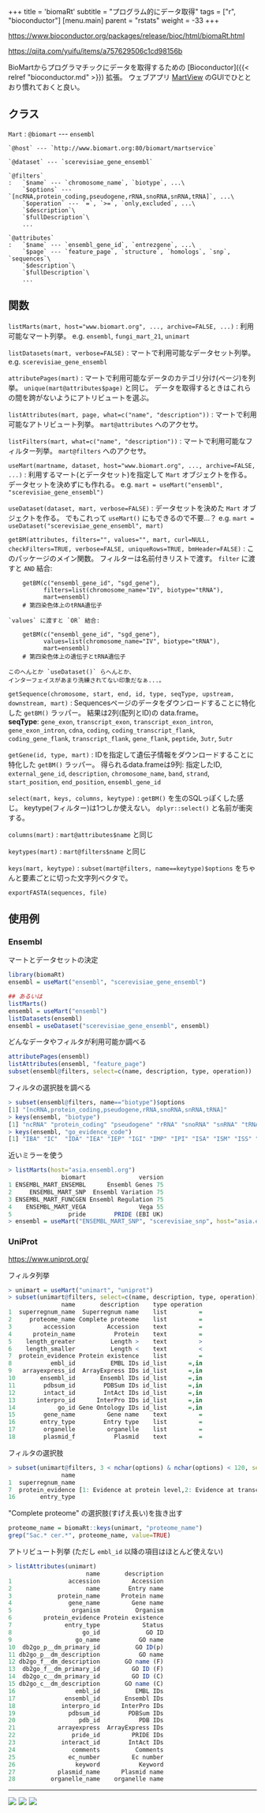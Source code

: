 +++
title = 'biomaRt'
subtitle = "プログラム的にデータ取得"
tags = ["r", "bioconductor"]
[menu.main]
  parent = "rstats"
  weight = -33
+++

<https://www.bioconductor.org/packages/release/bioc/html/biomaRt.html>

<https://qiita.com/yuifu/items/a757629506c1cd98156b>

BioMartからプログラマチックにデータを取得するための [Bioconductor]({{< relref "bioconductor.md" >}}) 拡張。
ウェブアプリ [MartView](http://www.biomart.org/biomart/martview) のGUIでひととおり慣れておくと良い。

## クラス

`Mart`
:   `@biomart` --- `ensembl`

    `@host` --- `http://www.biomart.org:80/biomart/martservice`

    `@dataset` --- `scerevisiae_gene_ensembl`

    `@filters`
    :   `$name` --- `chromosome_name`, `biotype`, ...\
        `$options` --- `[ncRNA,protein_coding,pseudogene,rRNA,snoRNA,snRNA,tRNA]`, ...\
        `$operation` --- `=`, `>=`, `only,excluded`, ...\
        `$description`\
        `$fullDescription`\
        ...

    `@attributes`
    :   `$name` --- `ensembl_gene_id`, `entrezgene`, ...\
        `$page` --- `feature_page`, `structure`, `homologs`, `snp`, `sequences`\
        `$description`\
        `$fullDescription`\
        ...

## 関数

`listMarts(mart, host="www.biomart.org", ..., archive=FALSE, ...)`
:   利用可能なマート列挙。 e.g. `ensembl`, `fungi_mart_21`, `unimart`

`listDatasets(mart, verbose=FALSE)`
:   マートで利用可能なデータセット列挙。 e.g. `scerevisiae_gene_ensembl`

`attributePages(mart)`
:   マートで利用可能なデータのカテゴリ分け(ページ)を列挙。
    `unique(mart@attributes$page)` と同じ。
    データを取得するときはこれらの間を跨がないようにアトリビュートを選ぶ。

`listAttributes(mart, page, what=c("name", "description"))`
:   マートで利用可能なアトリビュート列挙。
    `mart@attributes` へのアクセサ。

`listFilters(mart, what=c("name", "description"))`
:   マートで利用可能なフィルター列挙。
    `mart@filters` へのアクセサ。

`useMart(martname, dataset, host="www.biomart.org", ..., archive=FALSE, ...)`
:   利用するマート(とデータセット)を指定して `Mart` オブジェクトを作る。
    データセットを決めずにも作れる。 e.g. `mart = useMart("ensembl", "scerevisiae_gene_ensembl")`

`useDataset(dataset, mart, verbose=FALSE)`
:   データセットを決めた `Mart` オブジェクトを作る。
    でもこれって `useMart()` にもできるので不要...？ e.g. `mart = useDataset("scerevisiae_gene_ensembl", mart)`

`getBM(attributes, filters="", values="", mart, curl=NULL, checkFilters=TRUE, verbose=FALSE, uniqueRows=TRUE, bmHeader=FALSE)`
:   このパッケージのメイン関数。
    フィルターは名前付きリストで渡す。
    `filter` に渡すと `AND` 結合:

        getBM(c("ensembl_gene_id", "sgd_gene"),
              filters=list(chromosome_name="IV", biotype="tRNA"),
              mart=ensembl)
        # 第四染色体上のtRNA遺伝子

    `values` に渡すと `OR` 結合:

        getBM(c("ensembl_gene_id", "sgd_gene"),
              values=list(chromosome_name="IV", biotype="tRNA"),
              mart=ensembl)
        # 第四染色体上の遺伝子とtRNA遺伝子

    このへんとか `useDataset()` らへんとか、
    インターフェイスがあまり洗練されてない印象だなぁ...。

`getSequence(chromosome, start, end, id, type, seqType, upstream, downstream, mart)`
:   Sequencesページのデータをダウンロードすることに特化した `getBM()` ラッパー。 結果は2列(配列とID)の data.frame。\
    **seqType**: `gene_exon`, `transcript_exon`, `transcript_exon_intron`, `gene_exon_intron`, `cdna`, `coding`, `coding_transcript_flank`, `coding_gene_flank`, `transcript_flank`, `gene_flank`, `peptide`, `3utr`, `5utr`

`getGene(id, type, mart)`
:   IDを指定して遺伝子情報をダウンロードすることに特化した `getBM()` ラッパー。
    得られるdata.frameは9列:
    指定したID, `external_gene_id`, `description`, `chromosome_name`,
    `band`, `strand`, `start_position`, `end_position`, `ensembl_gene_id`

`select(mart, keys, columns, keytype)`
:   `getBM()` を生のSQLっぽくした感じ。
    keytype(フィルター)は1つしか使えない。
    `dplyr::select()` と名前が衝突する。

`columns(mart)`
:   `mart@attributes$name` と同じ

`keytypes(mart)`
:   `mart@filters$name` と同じ

`keys(mart, keytype)`
:   `subset(mart@filters, name==keytype)$options`
    をちゃんと要素ごとに切った文字列ベクタで。

`exportFASTA(sequences, file)`

## 使用例

### Ensembl

マートとデータセットの決定

```r
library(biomaRt)
ensembl = useMart("ensembl", "scerevisiae_gene_ensembl")

## あるいは
listMarts()
ensembl = useMart("ensembl")
listDatasets(ensembl)
ensembl = useDataset("scerevisiae_gene_ensembl", ensembl)
```

どんなデータやフィルタが利用可能か調べる

```r
attributePages(ensembl)
listAttributes(ensembl, "feature_page")
subset(ensembl@filters, select=c(name, description, type, operation))
```

フィルタの選択肢を調べる

```r
> subset(ensembl@filters, name=="biotype")$options
[1] "[ncRNA,protein_coding,pseudogene,rRNA,snoRNA,snRNA,tRNA]"
> keys(ensembl, "biotype")
[1] "ncRNA" "protein_coding" "pseudogene" "rRNA" "snoRNA" "snRNA" "tRNA"
> keys(ensembl, "go_evidence_code")
[1] "IBA" "IC"  "IDA" "IEA" "IEP" "IGI" "IMP" "IPI" "ISA" "ISM" "ISS" "NAS" "ND"  "TAS"
```

近いミラーを使う

```r
> listMarts(host="asia.ensembl.org")
               biomart               version
1 ENSEMBL_MART_ENSEMBL      Ensembl Genes 75
2     ENSEMBL_MART_SNP  Ensembl Variation 75
3 ENSEMBL_MART_FUNCGEN Ensembl Regulation 75
4    ENSEMBL_MART_VEGA               Vega 55
5                pride        PRIDE (EBI UK)
> ensembl = useMart("ENSEMBL_MART_SNP", "scerevisiae_snp", host="asia.ensembl.org")
```

### UniProt

<https://www.uniprot.org/>

フィルタ列挙

```r
> unimart = useMart("unimart", "uniprot")
> subset(unimart@filters, select=c(name, description, type, operation))
               name       description    type operation
1  superregnum_name  Superregnum name    list         =
2     proteome_name Complete proteome    list         =
3         accession         Accession    text         =
4      protein_name           Protein    text         =
5    length_greater          Length >    text         >
6    length_smaller          Length <    text         <
7  protein_evidence Protein existence    list         =
8           embl_id          EMBL IDs id_list      =,in
9   arrayexpress_id  ArrayExpress IDs id_list      =,in
10       ensembl_id       Ensembl IDs id_list      =,in
11        pdbsum_id        PDBSum IDs id_list      =,in
12        intact_id        IntAct IDs id_list      =,in
13      interpro_id      InterPro IDs id_list      =,in
14            go_id Gene Ontology IDs id_list      =,in
15        gene_name         Gene name    text         =
16       entry_type        Entry type    list         =
17        organelle         organelle    list         =
18        plasmid_f           Plasmid    text         =
```

フィルタの選択肢

```r
> subset(unimart@filters, 3 < nchar(options) & nchar(options) < 120, select=c(name, options))
               name                                                                                                            options
1  superregnum_name                                                                               [Eukaryota,Bacteria,Archaea,Viruses]
7  protein_evidence [1: Evidence at protein level,2: Evidence at transcript level,3: Inferred from homology,4: Predicted,5: Uncertain]
16       entry_type                                                                                                [Swiss-Prot,TrEMBL]
```

"Complete proteome" の選択肢(すげえ長い)を抜き出す

```r
proteome_name = biomaRt::keys(unimart, "proteome_name")
grep("Sac.* cer.*", proteome_name, value=TRUE)
```

アトリビュート列挙
(ただし `embl_id` 以降の項目はほとんど使えない)

```r
> listAttributes(unimart)
                      name       description
1                accession         Accession
2                     name        Entry name
3             protein_name      Protein name
4                gene_name         Gene name
5                 organism          Organism
6         protein_evidence Protein existence
7               entry_type            Status
8                    go_id             GO ID
9                  go_name           GO name
10  db2go_p__dm_primary_id          GO ID(p)
11 db2go_p__dm_description           GO name
12 db2go_f__dm_description       GO name (F)
13  db2go_f__dm_primary_id         GO ID (F)
14  db2go_c__dm_primary_id         GO ID (C)
15 db2go_c__dm_description       GO name (C)
16                 embl_id          EMBL IDs
17              ensembl_id       Ensembl IDs
18             interpro_id      InterPro IDs
19               pdbsum_id        PDBSum IDs
20                  pdb_id           PDB IDs
21            arrayexpress  ArrayExpress IDs
22                pride_id         PRIDE IDs
23             interact_id        IntAct IDs
24                comments          Comments
25               ec_number         Ec number
26                 keyword           Keyword
27            plasmid_name      Plasmid name
28          organelle_name    organelle name
```

------------------------------------------------------------------------

<a href="https://www.amazon.co.jp/dp/4621062506//ref=as_li_ss_il?ie=UTF8&linkCode=li3&tag=heavywatal-22&linkId=c58e6e9dc365558cc336d9ea0a2c8a12" target="_blank"><img border="0" src="//ws-fe.amazon-adsystem.com/widgets/q?_encoding=UTF8&ASIN=4621062506&Format=_SL250_&ID=AsinImage&MarketPlace=JP&ServiceVersion=20070822&WS=1&tag=heavywatal-22" ></a><img src="https://ir-jp.amazon-adsystem.com/e/ir?t=heavywatal-22&l=li3&o=9&a=4621062506" width="1" height="1" border="0" alt="" style="border:none !important; margin:0px !important;" />
<a href="https://www.amazon.co.jp/dp/4320057082//ref=as_li_ss_il?ie=UTF8&linkCode=li3&tag=heavywatal-22&linkId=b0a0cf1dfe769f34f7544db70a0f6711" target="_blank"><img border="0" src="//ws-fe.amazon-adsystem.com/widgets/q?_encoding=UTF8&ASIN=4320057082&Format=_SL250_&ID=AsinImage&MarketPlace=JP&ServiceVersion=20070822&WS=1&tag=heavywatal-22" ></a><img src="https://ir-jp.amazon-adsystem.com/e/ir?t=heavywatal-22&l=li3&o=9&a=4320057082" width="1" height="1" border="0" alt="" style="border:none !important; margin:0px !important;" />
<a href="https://www.amazon.co.jp/dp/4320123700//ref=as_li_ss_il?ie=UTF8&linkCode=li3&tag=heavywatal-22&linkId=f7d9a9e5ba94b0fa7da4a582b70da85a" target="_blank"><img border="0" src="//ws-fe.amazon-adsystem.com/widgets/q?_encoding=UTF8&ASIN=4320123700&Format=_SL250_&ID=AsinImage&MarketPlace=JP&ServiceVersion=20070822&WS=1&tag=heavywatal-22" ></a><img src="https://ir-jp.amazon-adsystem.com/e/ir?t=heavywatal-22&l=li3&o=9&a=4320123700" width="1" height="1" border="0" alt="" style="border:none !important; margin:0px !important;" />
